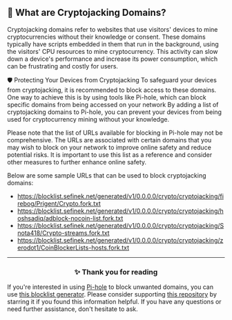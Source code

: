 <!-- SEO DATA FOR BLOCKLIST.SEFINEK.NET
* Title       : What are Cryptojacking Domains?
* Description : N/A
* Tags        : N/A
* Canonical   : /viewer/info/block/CryptoJacking
-->

## 🧮 What are Cryptojacking Domains?
Cryptojacking domains refer to websites that use visitors' devices to mine cryptocurrencies without their knowledge or consent.
These domains typically have scripts embedded in them that run in the background, using the visitors' CPU resources to mine cryptocurrency.
This activity can slow down a device's performance and increase its power consumption, which can be frustrating and costly for users.

🛡️ Protecting Your Devices from Cryptojacking
To safeguard your devices from cryptojacking, it is recommended to block access to these domains.
One way to achieve this is by using tools like Pi-hole, which can block specific domains from being accessed on your network
By adding a list of cryptojacking domains to Pi-hole, you can prevent your devices from being used for cryptocurrency mining without your knowledge.

Please note that the list of URLs available for blocking in Pi-hole may not be comprehensive.
The URLs are associated with certain domains that you may wish to block on your network to improve online safety and reduce potential risks.
It is important to use this list as a reference and consider other measures to further enhance online safety.

Below are some sample URLs that can be used to block cryptojacking domains:
- https://blocklist.sefinek.net/generated/v1/0.0.0.0/crypto/cryptojacking/firebog/Prigent/Crypto.fork.txt
- https://blocklist.sefinek.net/generated/v1/0.0.0.0/crypto/cryptojacking/hoshsadiq/adblock-nocoin-list.fork.txt
- https://blocklist.sefinek.net/generated/v1/0.0.0.0/crypto/cryptojacking/Snota418/Crypto-streams.fork.txt
- https://blocklist.sefinek.net/generated/v1/0.0.0.0/crypto/cryptojacking/zerodot1/CoinBlockerLists-hosts.fork.txt


<hr>
<h3 align="center">✨ Thank you for reading</h3>
If you're interested in using <a href="https://blocklist.sefinek.net/viewer/info/What_is_Pi-hole">Pi-hole</a> to block unwanted domains, you can use <a href="https://sefinek.net/blocklist-generator/pihole">this blocklist generator</a>.
Please consider supporting <a href="https://github.com/sefinek24/Sefinek-Blocklist-Collection" target="_blank">this repository</a> by starring it if you found this information helpful.
If you have any questions or need further assistance, don't hesitate to ask.